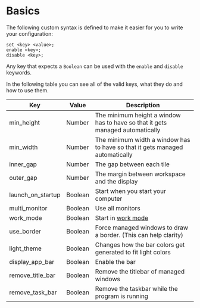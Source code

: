 # Basics

The following custom syntax is defined to make it easier for you to write your configuration:

```nog
set <key> <value>;
enable <key>;
disable <key>;
```

Any key that expects a `Boolean` can be used with the `enable` and `disable` keywords.

In the following table you can see all of the valid keys, what they do and how to use them.

| Key               | Value   | Description                                                                   |
|-------------------|---------|-------------------------------------------------------------------------------|
| min_height        | Number  | The minimum height a window has to have so that it gets managed automatically |
| min_width         | Number  | The minimum width a window has to have so that it gets managed automatically  |
| inner_gap         | Number  | The gap between each tile                                                     |
| outer_gap         | Number  | The margin between workspace and the display                                  |
| launch_on_startup | Boolean | Start when you start your computer                                            |
| multi_monitor     | Boolean | Use all monitors                                                              |
| work_mode         | Boolean | Start in [work mode](getting_started/terminology?id=work-mode)                |
| use_border        | Boolean | Force managed windows to draw a border. (This can help clarity)               |
| light_theme       | Boolean | Changes how the bar colors get generated to fit light colors                  |
| display_app_bar   | Boolean | Enable the bar                                                                |
| remove_title_bar  | Boolean | Remove the titlebar of managed windows                                        |
| remove_task_bar   | Boolean | Remove the taskbar while the program is running                               |